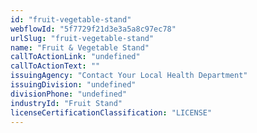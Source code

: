 ```yaml
---
id: "fruit-vegetable-stand"
webflowId: "5f7729f21d3e3a5a8c97ec78"
urlSlug: "fruit-vegetable-stand"
name: "Fruit & Vegetable Stand"
callToActionLink: "undefined"
callToActionText: ""
issuingAgency: "Contact Your Local Health Department"
issuingDivision: "undefined"
divisionPhone: "undefined"
industryId: "Fruit Stand"
licenseCertificationClassification: "LICENSE"
---
```

